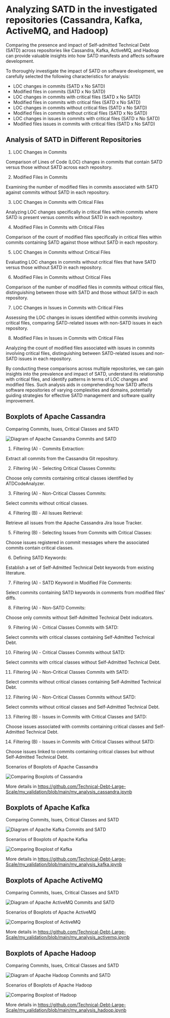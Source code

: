 # Analyzing SATD in the investigated repositories (Cassandra, Kafka, ActiveMQ, and Hadoop)

Comparing the presence and impact of Self-admitted Technical Debt (SATD) across repositories like Cassandra, Kafka, ActiveMQ, and Hadoop can provide valuable insights into how SATD manifests and affects software development.

To thoroughly investigate the impact of SATD on software development, we carefully selected the following characteristics for analysis: 
- LOC changes in commits (SATD x No SATD)
- Modified files in commits (SATD x No SATD)
- LOC changes in commits with critical files (SATD x No SATD)
- Modified files in commits with critical files (SATD x No SATD)
- LOC changes in commits without critical files (SATD x No SATD)
- Modified files in commits without critical files (SATD x No SATD)
- LOC changes in issues in commits with critical files (SATD x No SATD)
- Modified files issues in commits with critical files (SATD x No SATD)

## Analysis of SATD in Different Repositories

1. LOC Changes in Commits

Comparison of Lines of Code (LOC) changes in commits that contain SATD versus those without SATD across each repository.

2. Modified Files in Commits

Examining the number of modified files in commits associated with SATD against commits without SATD in each repository.

3. LOC Changes in Commits with Critical Files

Analyzing LOC changes specifically in critical files within commits where SATD is present versus commits without SATD in each repository.

4. Modified Files in Commits with Critical Files

Comparison of the count of modified files specifically in critical files within commits containing SATD against those without SATD in each repository.

5. LOC Changes in Commits without Critical Files

Evaluating LOC changes in commits without critical files that have SATD versus those without SATD in each repository.

6. Modified Files in Commits without Critical Files

Comparison of the number of modified files in commits without critical files, distinguishing between those with SATD and those without SATD in each repository.

7. LOC Changes in Issues in Commits with Critical Files

Assessing the LOC changes in issues identified within commits involving critical files, comparing SATD-related issues with non-SATD issues in each repository.

8. Modified Files in Issues in Commits with Critical Files

Analyzing the count of modified files associated with issues in commits involving critical files, distinguishing between SATD-related issues and non-SATD issues in each repository.

By conducting these comparisons across multiple repositories, we can gain insights into the prevalence and impact of SATD, understand its relationship with critical files, and identify patterns in terms of LOC changes and modified files. Such analysis aids in comprehending how SATD affects software repositories of varying complexities and domains, potentially guiding strategies for effective SATD management and software quality improvement.


## Boxplots of Apache Cassandra

Comparing Commits, Isues, Critical Classes and SATD

![Diagram of Apache Cassandra Commits and SATD](https://github.com/Technical-Debt-Large-Scale/my_validation/blob/main/imagens/my_validation_analysis_commits_satd_cassandra.jpg)

1. Filtering (A) - Commits Extraction:

Extract all commits from the Cassandra Git repository.

2. Filtering (A) - Selecting Critical Classes Commits:

Choose only commits containing critical classes identified by ATDCodeAnalyzer.

3. Filtering (A) - Non-Critical Classes Commits:

Select commits without critical classes.

4. Filtering (B) - All Issues Retrieval:

Retrieve all issues from the Apache Cassandra Jira Issue Tracker.

5. Filtering (B) - Selecting Issues from Commits with Critical Classes:

Choose issues registered in commit messages where the associated commits contain critical classes.

6. Defining SATD Keywords:

Establish a set of Self-Admitted Technical Debt keywords from existing literature.

7. Filtering (A) - SATD Keyword in Modified File Comments:

Select commits containing SATD keywords in comments from modified files' diffs.

8. Filtering (A) - Non-SATD Commits:

Choose only commits without Self-Admitted Technical Debt indicators.

9. Filtering (A) - Critical Classes Commits with SATD:

Select commits with critical classes containing Self-Admitted Technical Debt.

10. Filtering (A) - Critical Classes Commits without SATD:

Select commits with critical classes without Self-Admitted Technical Debt.

11. Filtering (A) - Non-Critical Classes Commits with SATD:

Select commits without critical classes containing Self-Admitted Technical Debt.

12. Filtering (A) - Non-Critical Classes Commits without SATD:

Select commits without critical classes and Self-Admitted Technical Debt.

13. Filtering (B) - Issues in Commits with Critical Classes and SATD:

Choose issues associated with commits containing critical classes and Self-Admitted Technical Debt.

14. Filtering (B) - Issues in Commits with Critical Classes without SATD:

Choose issues linked to commits containing critical classes but without Self-Admitted Technical Debt.

Scenarios of Boxplots of Apache Cassandra 

![Comparing Boxplots of Cassandra](https://github.com/Technical-Debt-Large-Scale/my_validation/blob/main/imagens/boxsplots_satd_cassandra.png)

More details in https://github.com/Technical-Debt-Large-Scale/my_validation/blob/main/my_analysis_cassandra.ipynb

## Boxplots of Apache Kafka

Comparing Commits, Isues, Critical Classes and SATD

![Diagram of Apache Kafka Commits and SATD](https://github.com/Technical-Debt-Large-Scale/my_validation/blob/main/imagens/my_validation_analysis_commits_satd_kafka.jpg)

Scenarios of Boxplots of Apache Kafka 

![Comparing Boxplost of Kafka](https://github.com/Technical-Debt-Large-Scale/my_validation/blob/main/imagens/boxsplots_satd_kafka.png)

More details in https://github.com/Technical-Debt-Large-Scale/my_validation/blob/main/my_analysis_kafka.ipynb

## Boxplots of Apache ActiveMQ

Comparing Commits, Isues, Critical Classes and SATD

![Diagram of Apache ActiveMQ Commits and SATD](https://github.com/Technical-Debt-Large-Scale/my_validation/blob/main/imagens/my_validation_analysis_commits_satd_activemq.jpg)

Scenarios of Boxplots of Apache ActiveMQ 

![Comparing Boxplost of ActiveMQ](https://github.com/Technical-Debt-Large-Scale/my_validation/blob/main/imagens/boxsplots_satd_activemq.png)

More details in https://github.com/Technical-Debt-Large-Scale/my_validation/blob/main/my_analysis_activemq.ipynb

## Boxplots of Apache Hadoop

Comparing Commits, Isues, Critical Classes and SATD

![Diagram of Apache Hadoop Commits and SATD](https://github.com/Technical-Debt-Large-Scale/my_validation/blob/main/imagens/my_validation_analysis_commits_satd_hadoop.jpg)

Scenarios of Boxplots of Apache Hadoop 

![Comparing Boxplost of Hadoop](https://github.com/Technical-Debt-Large-Scale/my_validation/blob/main/imagens/boxsplots_satd_hadoop.png)

More details in https://github.com/Technical-Debt-Large-Scale/my_validation/blob/main/my_analysis_hadoop.ipynb
